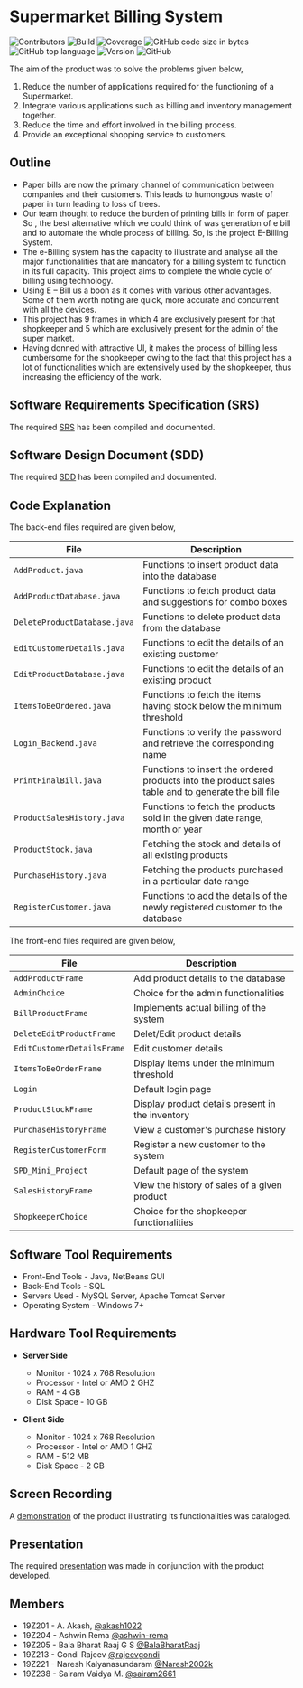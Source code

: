 # Supermarket Billing System
![Contributors](https://img.shields.io/badge/contributors-6-green)
![Build](https://img.shields.io/badge/build-passing-brightgreen)
![Coverage](https://img.shields.io/badge/code--coverage-100%25-brightgreen)
![GitHub code size in bytes](https://img.shields.io/github/languages/code-size/BalaBharatRaaj/Supermarket_spd_project)
![GitHub top language](https://img.shields.io/github/languages/top/BalaBharatRaaj/Supermarket_spd_project)
![Version](https://img.shields.io/badge/version-v1.0-informational)
![GitHub](https://img.shields.io/github/license/BalaBharatRaaj/Supermarket_spd_project)
<br/>

The aim of the product was to solve the problems given below,

1. Reduce the number of applications required for the functioning of a Supermarket.
2. Integrate various applications such as billing and inventory management together. 
3. Reduce the time and effort involved in the billing process.
4. Provide an exceptional shopping service to customers. 

## Outline

* Paper bills are now the primary channel of communication between companies and their customers. This leads to humongous waste of paper in turn leading to loss of trees.
* Our team thought to reduce the burden of printing bills in form of paper. So , the best alternative which we could think of was generation of e bill and to automate the whole process of billing. So, is the project E-Billing System.  
* The e-Billing system has the capacity to illustrate and analyse all the major functionalities that are mandatory for a billing system to function in its full capacity. This project aims to complete the whole cycle of billing using technology. 
* Using E – Bill us a boon as it comes with various other advantages. Some of them worth noting are quick, more accurate and concurrent with all the devices.
* This project has 9 frames in which 4 are exclusively present for that shopkeeper and 5 which are exclusively present for the admin of the super market. 
* Having donned with attractive UI, it makes the process of billing less cumbersome for the shopkeeper owing to the fact that this project has a lot of functionalities which are extensively used by the shopkeeper, thus increasing the efficiency of the work.

## Software Requirements Specification (SRS)

The required [SRS](https://drive.google.com/file/d/15LTfXxsUyi1bItV58iJGIOlT4cIogAq4/view?usp=sharing) has been compiled and documented.

## Software Design Document (SDD)

The required [SDD](https://drive.google.com/file/d/1HGPywzkzDTdyjjkVKwP2K5zBoVxDy7Ok/view) has been compiled and documented.

## Code Explanation

The back-end files required are given below,

| File | Description |
| --- | --- |
| `AddProduct.java` | Functions to insert product data into the database |
| `AddProductDatabase.java` | Functions to fetch product data and suggestions for combo boxes |
| `DeleteProductDatabase.java` | Functions to delete product data from the database |
| `EditCustomerDetails.java` | Functions to edit the details of an existing customer |
| `EditProductDatabase.java` | Functions to edit the details of an existing product |
| `ItemsToBeOrdered.java` | Functions to fetch the items having stock below the minimum threshold  |
| `Login_Backend.java` | Functions to verify the password and retrieve the corresponding name |
| `PrintFinalBill.java` | Functions to insert the ordered products into the product sales table and to generate the bill file |
| `ProductSalesHistory.java` | Functions to fetch the products sold in the given date range, month or year |
| `ProductStock.java` | Fetching the stock and details of all existing products |
| `PurchaseHistory.java` | Fetching the products purchased in a particular date range |
| `RegisterCustomer.java` | Functions to add the details of the newly registered customer to the database |

The front-end files required are given below,

| File | Description |
| --- | --- |
| `AddProductFrame` | Add product details to the database|
| `AdminChoice` | Choice for the admin functionalities |
| `BillProductFrame` | Implements actual billing of the system |
| `DeleteEditProductFrame` | Delet/Edit product details |
| `EditCustomerDetailsFrame` | Edit customer details|
| `ItemsToBeOrderFrame` | Display items under the minimum threshold |
| `Login` | Default login page |
| `ProductStockFrame` | Display product details present in the inventory |
| `PurchaseHistoryFrame` | View a customer's purchase history |
| `RegisterCustomerForm` | Register a new customer to the system |
| `SPD_Mini_Project` | Default page of the system |
| `SalesHistoryFrame` | View the history of sales of a given product |
| `ShopkeeperChoice` | Choice for the shopkeeper functionalities |

## Software Tool Requirements

- Front-End Tools - Java, NetBeans GUI 
- Back-End Tools - SQL
- Servers Used - MySQL Server, Apache Tomcat Server
- Operating System - Windows 7+


## Hardware Tool Requirements
- **Server Side**
   - Monitor - 1024 x 768 Resolution
   - Processor - Intel or AMD 2 GHZ
   - RAM - 4 GB
   - Disk Space - 10 GB

- **Client Side**
   - Monitor - 1024 x 768 Resolution
   - Processor - Intel or AMD 1 GHZ
   - RAM - 512 MB
   - Disk Space - 2 GB

## Screen Recording

A [demonstration](https://drive.google.com/file/d/1OPzOpbA6omLGcQaeNYxzhxE-9efFpJJT/view?usp=sharing) of the product illustrating its functionalities was cataloged.  

## Presentation

The required [presentation](https://www.canva.com/design/DAEvUs-ohco/dKStZOIH04M2_h8GHAJ78Q/view?utm_content=DAEvUs-ohco&utm_campaign=designshare&utm_medium=link&utm_source=publishpresent) was made in conjunction with the product developed.

## Members

- 19Z201   -  A. Akash, [@akash1022](https://github.com/akash1022)
- 19Z204   -  Ashwin Rema [@ashwin-rema](https://github.com/ashwin-rema)
- 19Z205   -  Bala Bharat Raaj G S [@BalaBharatRaaj](https://github.com/BalaBharatRaaj/)
- 19Z213   -  Gondi Rajeev [@rajeevgondi](https://github.com/rajeevgondi)
- 19Z221   -  Naresh Kalyanasundaram [@Naresh2002k](https://github.com/Naresh2002k)
- 19Z238   -  Sairam Vaidya M. [@sairam2661](https://github.com/sairam2661/)
